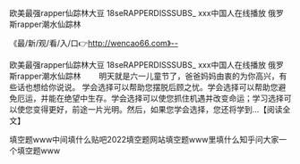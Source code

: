 欧美最强rapper仙踪林大豆
18seRAPPERDISSSUBS_
ххх中国人在线播放
俄罗斯rapper潮水仙踪林


《最/新/观/看/入/口👉http://wencao66.com》--

欧美最强rapper仙踪林大豆
18seRAPPERDISSSUBS_
ххх中国人在线播放
俄罗斯rapper潮水仙踪林
　　明天就是六一儿童节了，爸爸妈妈由衷的为你高兴，有些话也想给你说说。
学会选择可以帮助您摆脱后顾之忧。学会选择可以帮助您避免厄运，并能在绝望中生存。学会选择可以使您抓住机遇并改变命运；学习选择可以使您变得更好，前途一片光明。然后，如果您学会选择，您还将学到...【阅读全文】





填空题www中间填什么贴吧2022填空题网站填空题www里填什么知乎问大家一个填空题www
